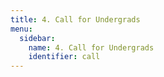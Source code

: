 ```yaml
---
title: 4. Call for Undergrads
menu:
  sidebar:
    name: 4. Call for Undergrads
    identifier: call
---
```

